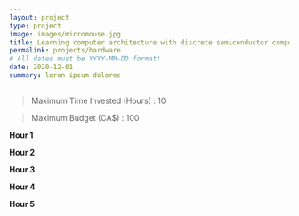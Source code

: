 ```yaml
---
layout: project
type: project
image: images/micromouse.jpg
title: Learning computer architecture with discrete semiconductor components and breadboards
permalink: projects/hardware
# All dates must be YYYY-MM-DD format!
date: 2020-12-01
summary: loren ipsum dolores 
---
```


>Maximum Time Invested (Hours)
: 10 

>Maximum Budget (CA$)
: 100 

**Hour 1**

**Hour 2**

**Hour 3**

**Hour 4**

**Hour 5**
